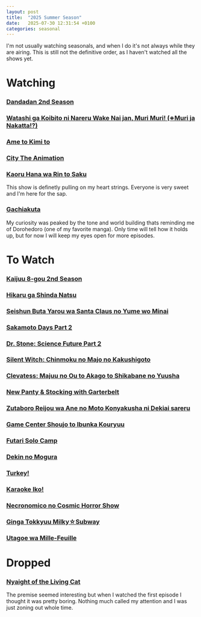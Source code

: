 ```yaml
---
layout: post
title:  "2025 Summer Season"
date:   2025-07-30 12:31:54 +0100
categories: seasonal
---
```

I'm not usually watching seasonals, and when I do it's not always while they are airing.
This is still not the definitive order, as I haven't watched all the shows yet.

# Watching

### [Dandadan 2nd Season](https://myanimelist.net/anime/60543/Dandadan_2nd_Season)
### [Watashi ga Koibito ni Nareru Wake Nai jan, Muri Muri! (※Muri ja Nakatta!?)](https://myanimelist.net/anime/60326/Watashi_ga_Koibito_ni_Nareru_Wake_Nai_jan_Muri_Muri_%E2%80%BBMuri_ja_Nakatta)
### [Ame to Kimi to](https://myanimelist.net/anime/59619/Ame_to_Kimi_to)
### [City The Animation](https://myanimelist.net/anime/59898/City_The_Animation)
### [Kaoru Hana wa Rin to Saku](https://myanimelist.net/anime/59845/Kaoru_Hana_wa_Rin_to_Saku)
This show is definetly pulling on my heart strings. Everyone is very sweet and I'm here for the sap.
### [Gachiakuta](https://myanimelist.net/anime/59062/Gachiakuta)
My curiosity was peaked by the tone and world building thats reminding me of Dorohedoro (one of my favorite manga). Only time will tell how it holds up, but for now I will keep my eyes open for more episodes.

# To Watch
### [Kaijuu 8-gou 2nd Season](https://myanimelist.net/anime/59177/Kaijuu_8-gou_2nd_Season)
### [Hikaru ga Shinda Natsu](https://myanimelist.net/anime/58913/Hikaru_ga_Shinda_Natsu)
### [Seishun Buta Yarou wa Santa Claus no Yume wo Minai](https://myanimelist.net/anime/57433/Seishun_Buta_Yarou_wa_Santa_Claus_no_Yume_wo_Minai)
### [Sakamoto Days Part 2](https://myanimelist.net/anime/60285/Sakamoto_Days_Part_2)
### [Dr. Stone: Science Future Part 2](https://myanimelist.net/anime/61322/Dr_Stone__Science_Future_Part_2)
### [Silent Witch: Chinmoku no Majo no Kakushigoto](https://myanimelist.net/anime/59459/Silent_Witch__Chinmoku_no_Majo_no_Kakushigoto)
### [Clevatess: Majuu no Ou to Akago to Shikabane no Yuusha](https://myanimelist.net/anime/59205/Clevatess__Majuu_no_Ou_to_Akago_to_Shikabane_no_Yuusha)
### [New Panty & Stocking with Garterbelt](https://myanimelist.net/anime/52293/New_Panty___Stocking_with_Garterbelt)
### [Zutaboro Reijou wa Ane no Moto Konyakusha ni Dekiai sareru](https://myanimelist.net/anime/59421/Zutaboro_Reijou_wa_Ane_no_Moto_Konyakusha_ni_Dekiai_sareru)
### [Game Center Shoujo to Ibunka Kouryuu](https://myanimelist.net/anime/59689/Game_Center_Shoujo_to_Ibunka_Kouryuu)
### [Futari Solo Camp](https://myanimelist.net/anime/60665/Futari_Solo_Camp)
### [Dekin no Mogura](https://myanimelist.net/anime/60315/Dekin_no_Mogura)
### [Turkey!](https://myanimelist.net/anime/54028/Turkey)
### [Karaoke Iko!]( https://myanimelist.net/anime/60131/Karaoke_Iko)
### [Necronomico no Cosmic Horror Show](https://myanimelist.net/anime/60505/Necronomico_no_Cosmic_Horror_Show)
### [Ginga Tokkyuu Milky☆Subway](https://myanimelist.net/anime/61274/Ginga_Tokkyuu_Milky%E2%98%86Subway)
### [Utagoe wa Mille-Feuille](https://myanimelist.net/anime/55689/Utagoe_wa_Mille-Feuille)

# Dropped
### [Nyaight of the Living Cat](https://myanimelist.net/anime/58197/Nyaight_of_the_Living_Cat)
The premise seemed interesting but when I watched the first episode I thought it was pretty boring. Nothing much called my attention and I was just zoning out whole time.



